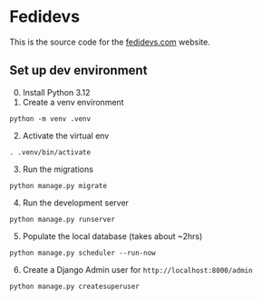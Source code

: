 # Fedidevs

This is the source code for the [fedidevs.com](https://fedidevs.com) website.

## Set up dev environment

0. Install Python 3.12
1. Create a venv environment
```
python -m venv .venv
```

2. Activate the virtual env
```
. .venv/bin/activate
```

3. Run the migrations
```
python manage.py migrate
```

4. Run the development server
```
python manage.py runserver
```

5. Populate the local database (takes about ~2hrs)
```
python manage.py scheduler --run-now
```

6. Create a Django Admin user for `http://localhost:8000/admin`
```
python manage.py createsuperuser
```
